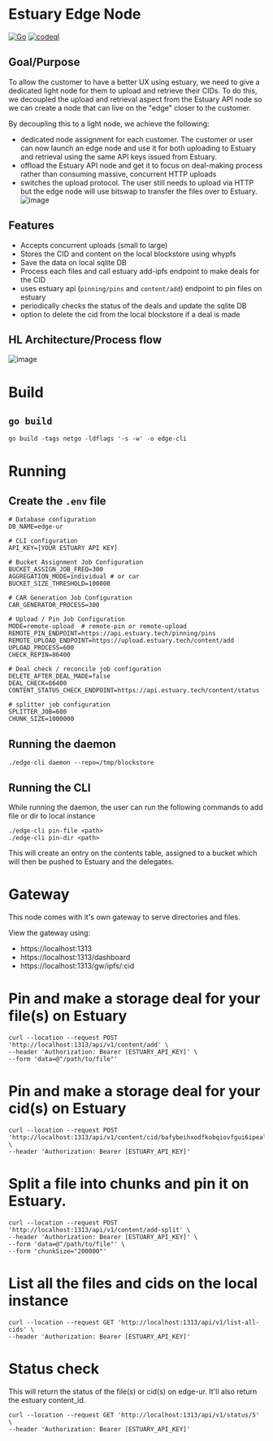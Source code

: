 # Estuary Edge Node

[![Go](https://github.com/application-research/edge-ur/actions/workflows/go.yml/badge.svg?branch=main)](https://github.com/application-research/edge-ur/actions/workflows/go.yml) [![codeql](https://github.com/application-research/edge-ur/actions/workflows/codeql.yml/badge.svg)](https://github.com/application-research/edge-ur/actions/workflows/codeql.yml)

## Goal/Purpose
To allow the customer to have a better UX using estuary, we need to give a dedicated light node for them to upload and retrieve their CIDs. To do this, we decoupled the upload and retrieval aspect from the Estuary API node so we can create a node that can live on the "edge" closer to the customer.

By decoupling this to a light node, we achieve the following:
- dedicated node assignment for each customer. The customer or user can now launch an edge node and use it for both uploading to Estuary and retrieval using the same API keys issued from Estuary.
- offload the Estuary API node and get it to focus on deal-making process rather than consuming massive, concurrent HTTP uploads
- switches the upload protocol. The user still needs to upload via HTTP but the edge node will use bitswap to transfer the files over to Estuary.
![image](https://user-images.githubusercontent.com/4479171/211378054-ab24e2b6-6273-45fd-ad24-a98dbeb14fbe.png)


## Features
- Accepts concurrent uploads (small to large)
- Stores the CID and content on the local blockstore using whypfs
- Save the data on local sqlite DB
- Process each files and call estuary add-ipfs endpoint to make deals for the CID
- uses estuary api (`pinning/pins` and `content/add`) endpoint to pin files on estuary
- periodically checks the status of the deals and update the sqlite DB
- option to delete the cid from the local blockstore if a deal is made

## HL Architecture/Process flow
![image](https://user-images.githubusercontent.com/4479171/211354164-2df9b2be-ff77-4749-871b-3a5932e0b857.png)

# Build
## `go build`
```
go build -tags netgo -ldflags '-s -w' -o edge-cli
```

# Running 
## Create the `.env` file
```
# Database configuration
DB_NAME=edge-ur

# CLI configuration
API_KEY=[YOUR ESTUARY API KEY]

# Bucket Assignment Job Configuration
BUCKET_ASSIGN_JOB_FREQ=300
AGGREGATION_MODE=individual # or car
BUCKET_SIZE_THRESHOLD=100000

# CAR Generation Job Configuration
CAR_GENERATOR_PROCESS=300

# Upload / Pin Job Configuration
MODE=remote-upload  # remote-pin or remote-upload
REMOTE_PIN_ENDPOINT=https://api.estuary.tech/pinning/pins
REMOTE_UPLOAD_ENDPOINT=https://upload.estuary.tech/content/add
UPLOAD_PROCESS=600
CHECK_REPIN=86400

# Deal check / reconcile job configuration
DELETE_AFTER_DEAL_MADE=false
DEAL_CHECK=86400
CONTENT_STATUS_CHECK_ENDPOINT=https://api.estuary.tech/content/status

# splitter job configuration
SPLITTER_JOB=600
CHUNK_SIZE=1000000
```

## Running the daemon
```
./edge-cli daemon --repo=/tmp/blockstore
```


## Running the CLI
While running the daemon, the user can run the following commands to add file or dir to local instance
```
./edge-cli pin-file <path>
./edge-cli pin-dir <path>
```

This will create an entry on the contents table, assigned to a bucket which will then be pushed to Estuary and the delegates.

# Gateway
This node comes with it's own gateway to serve directories and files.

View the gateway using:
- https://localhost:1313
- https://localhost:1313/dashboard
- https://localhost:1313/gw/ipfs/:cid

# Pin and make a storage deal for your file(s) on Estuary
```
curl --location --request POST 'http://localhost:1313/api/v1/content/add' \
--header 'Authorization: Bearer [ESTUARY_API_KEY]' \
--form 'data=@"/path/to/file"'
```

# Pin and make a storage deal for your cid(s) on Estuary
```
curl --location --request POST 'http://localhost:1313/api/v1/content/cid/bafybeihxodfkobqiovfgui6ipealoabr2u3bhor765z47wxdthrgn7rvyq' \
--header 'Authorization: Bearer [ESTUARY_API_KEY]'
```

# Split a file into chunks and pin it on Estuary.
```
curl --location --request POST 'http://localhost:1313/api/v1/content/add-split' \
--header 'Authorization: Bearer [ESTUARY_API_KEY]' \
--form 'data=@"/path/to/file"' \
--form 'chunkSize="200000"'
```

# List all the files and cids on the local instance
```
curl --location --request GET 'http://localhost:1313/api/v1/list-all-cids' \
--header 'Authorization: Bearer [ESTUARY_API_KEY]'
```

# Status check
This will return the status of the file(s) or cid(s) on edge-ur. It'll also return the estuary content_id.
```
curl --location --request GET 'http://localhost:1313/api/v1/status/5' \
--header 'Authorization: Bearer [ESTUARY_API_KEY]'
```


